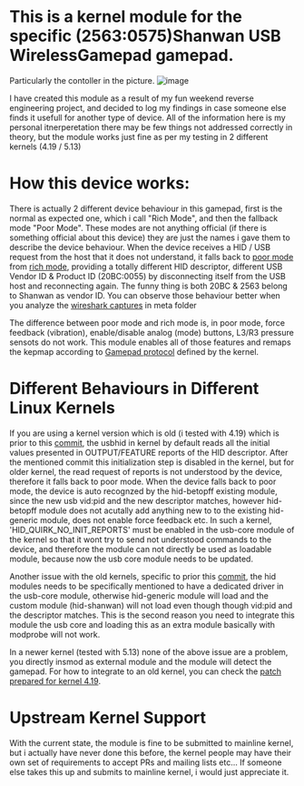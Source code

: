 # This is a kernel module for the specific (2563:0575)Shanwan USB WirelessGamepad gamepad.

Particularly the contoller in the picture.
![image](https://raw.githubusercontent.com/hbiyik/hid-shanwan/master/meta/shanwan_usb_wirelessgamepad.png)

I have created this module as a result of my fun weekend reverse engineering project, and decided to log my findings in case someone else finds it usefull for another type of device. All of the information here is my personal itnerperetation there may be few things not addressed correctly in theory, but the module works just fine as per my testing in 2 different kernels (4.19 / 5.13)

# How this device works:

There is actually 2 different device behaviour in this gamepad, first is the normal as expected one, which i call "Rich Mode", and then the fallback mode "Poor Mode".
These modes are not anything official (if there is something official about this device) they are just the names i gave them to describe the device behaviour. When the device receives a HID / USB request from the host that it does not understand, it falls back to [poor mode](https://github.com/hbiyik/hid-shanwan/blob/master/meta/hid_desc_poor.txt) from [rich mode](https://github.com/hbiyik/hid-shanwan/blob/master/meta/hid_desc_rich.txt), providing a totally different HID descriptor, different  USB Vendor ID & Product ID (20BC:0055) by disconnecting itself from the USB host and reconnecting again. The funny thing is both 20BC & 2563 belong to Shanwan as vendor ID. You can observe those behaviour better when you analyze the [wireshark captures](https://raw.githubusercontent.com/hbiyik/hid-shanwan/master/meta/shanwan-kernel4_19.pcapng) in meta folder

The difference between poor mode and rich mode is, in poor mode, force feedback (vibration), enable/disable analog (mode) buttons, L3/R3 pressure sensots do not work. This module enables all of those features and remaps the kepmap according to [Gamepad protocol](https://www.kernel.org/doc/html/latest/input/gamepad.html) defined by the kernel.

# Different Behaviours in Different Linux Kernels
 If you are using a kernel version which is old (i tested with 4.19) which is prior to this [commit](https://github.com/torvalds/linux/commit/9143059fafd4eebed2d43ffb5455178d4010e60a), the usbhid in kernel by default reads all the initial values presented in OUTPUT/FEATURE reports of the HID descriptor. After the mentioned commit this initialization step is disabled in the kernel, but for older kernel, the read request of reports is not understood by the device, therefore it falls back to poor mode. When the device falls back to poor mode, the device is auto recognzed by the hid-betopff existing module, since the new usb vid:pid and the new descriptor matches, however hid-betopff module does not acutally add anything new to to the existing hid-generic module, does not enable force feedback etc. In such a kernel, 'HID_QUIRK_NO_INIT_REPORTS' must be enabled in the usb-core module of the kernel so that it wont try to send not understood commands to the device, and therefore the module can not directly be used as loadable module, because now the usb core module needs to be updated.
 
 Another issue with the old kernels, specific to prior this [commit](https://github.com/torvalds/linux/commit/e04a0442d33b8cf183bba38646447b891bb02123), the hid modules needs to be specifically mentioned to have a dedicated driver in the usb-core module, otherwise hid-generic module will load and the custom module (hid-shanwan) will not load even though though vid:pid and the descriptor matches. This is the second reason you need to integrate this module the usb core and loading this as an extra module basically with modprobe will not work.
 
 In a newer kernel (tested with 5.13) none of the above issue are a problem, you directly insmod as external module and the module will detect the gamepad. For how to integrate to an old kernel, you can check the [patch prepared for kernel 4.19](https://github.com/hbiyik/hid-shanwan/blob/master/meta/hid_shanwan_419.patch).
 
# Upstream Kernel Support

With the current state, the module is fine to be submitted to mainline kernel, but i actually have never done this before, the kernel people may have their own set of requirements to accept PRs and mailing lists etc... If someone else takes this up and submits to mainline kernel, i would just appreciate it.
 